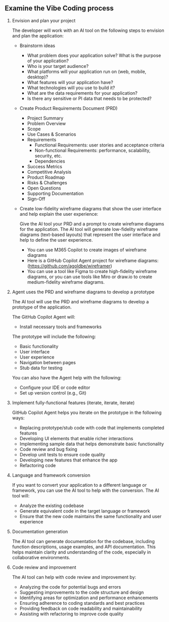 
## Examine the Vibe Coding process

1. Envision and plan your project

    The developer will work with an AI tool on the following steps to envision and plan the application:

    - Brainstorm ideas

        - What problem does your application solve? What is the purpose of your application?
        - Who is your target audience?
        - What platforms will your application run on (web, mobile, desktop)?
        - What features will your application have?
        - What technologies will you use to build it?
        - What are the data requirements for your application?
        - Is there any sensitive or PI data that needs to be protected?

    - Create Product Requirements Document (PRD)

        - Project Summary
        - Problem Overview
        - Scope
        - Use Cases & Scenarios
        - Requirements
            - Functional Requirements: user stories and acceptance criteria
            - Non-functional Requirements: performance, scalability, security, etc.
            - Dependencies
        - Success Metrics
        - Competitive Analysis
        - Product Roadmap
        - Risks & Challenges
        - Open Questions
        - Supporting Documentation
        - Sign-Off

    - Create low-fidelity wireframe diagrams that show the user interface and help explain the user experience:

        Give the AI tool your PRD and a prompt to create wireframe diagrams for the application. The AI tool will generate low-fidelity wireframe diagrams (text-based layouts) that represent the user interface and help to define the user experience.

        - You can use M365 Copilot to create images of wireframe diagrams
        - Here is a GitHub Copilot Agent project for wireframe diagrams: (https://github.com/agoldbe/wireframer)
        - You can use a tool like Figma to create high-fidelity wireframe diagrams, or you can use tools like Miro or draw.io to create medium-fidelity wireframe diagrams.

1. Agent uses the PRD and wireframe diagrams to develop a prototype

    The AI tool will use the PRD and wireframe diagrams to develop a prototype of the application.

    The GitHub Copilot Agent will:

    - Install necessary tools and frameworks

    The prototype will include the following:

    - Basic functionality
    - User interface
    - User experience
    - Navigation between pages
    - Stub data for testing

    You can also have the Agent help with the following:

    - Configure your IDE or code editor
    - Set up version control (e.g., Git)

1. Implement fully-functional features (iterate, iterate, iterate)

    GitHub Copilot Agent helps you iterate on the prototype in the following ways:

    - Replacing prototype/stub code with code that implements completed features
    - Developing UI elements that enable richer interactions
    - Implementing sample data that helps demonstrate basic functionality
    - Code review and bug fixing
    - Develop unit tests to ensure code quality
    - Developing new features that enhance the app
    - Refactoring code

1. Language and framework conversion

    If you want to convert your application to a different language or framework, you can use the AI tool to help with the conversion. The AI tool will:

    - Analyze the existing codebase
    - Generate equivalent code in the target language or framework
    - Ensure that the new code maintains the same functionality and user experience

1. Documentation generation

    The AI tool can generate documentation for the codebase, including function descriptions, usage examples, and API documentation. This helps maintain clarity and understanding of the code, especially in collaborative environments.

1. Code review and improvement

    The AI tool can help with code review and improvement by:

    - Analyzing the code for potential bugs and errors
    - Suggesting improvements to the code structure and design
    - Identifying areas for optimization and performance enhancements
    - Ensuring adherence to coding standards and best practices
    - Providing feedback on code readability and maintainability
    - Assisting with refactoring to improve code quality
